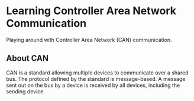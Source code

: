 # Learning Controller Area Network Communication

Playing around with Controller Area Network (CAN) communication.

## About CAN

CAN is a standard allowing multiple devices to communicate over a shared bus. The protocol defined by the standard is message-based. A message sent out on the bus by a device is received by all devices, including the sending device.
 